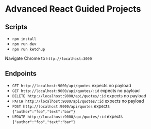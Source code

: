 # Advanced React Guided Projects

## Scripts

- `npm install`
- `npm run dev`
- `npm run ketchup`

Navigate Chrome to `http://localhost:3000`

## Endpoints

- `GET http://localhost:9000/api/quotes` expects no payload
- `GET http://localhost:9000/api/quotes/:id` expects no payload
- `DELETE http://localhost:9000/api/quotes/:id` expects no payload
- `PATCH http://localhost:9000/api/quotes/:id` expects no payload
- `POST http://localhost:9000/api/quotes` expects `{"author":"foo","text":"bar"}`
- `UPDATE http://localhost:9000/api/quotes/:id` expects `{"author":"foo","text":"bar"}`
